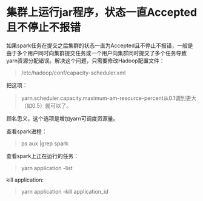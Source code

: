 # 集群上运行jar程序，状态一直Accepted且不停止不报错

如果spark任务在提交之后集群的状态一直为Accepted且不停止不报错，一般是由于多个用户同时向集群提交任务或一个用户向集群同时提交了多个任务导致yarn资源分配错误。解决这个问题，只需要修改Hadoop配置文件：
> /etc/hadoop/conf/capacity-scheduler.xml  

把这项：

> yarn.scheduler.capacity.maximum-am-resource-percent从0.1调到更大（如0.5）就可以了。

顾名思义，这个选项是增加yarn可调度资源量。

查看spark进程：

> ps aux |grep spark

查看spark上正在运行的任务：

> yarn application -list

kill application:

> yarn application -kill application_id


